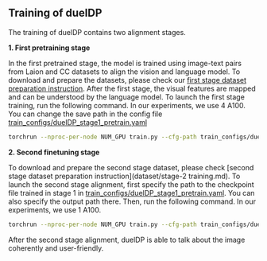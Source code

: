 ## Training of duelDP

The training of duelDP contains two alignment stages.

**1. First pretraining stage**

In the first pretrained stage, the model is trained using image-text pairs from Laion and CC datasets
to align the vision and language model. To download and prepare the datasets, please check 
our [first stage dataset preparation instruction](dataset/stage-1%20training.md).
After the first stage, the visual features are mapped and can be understood by the language
model.
To launch the first stage training, run the following command. In our experiments, we use 4 A100. 
You can change the save path in the config file 
[train_configs/duelDP_stage1_pretrain.yaml](train_configs/duelDP_stage1_pretrain.yaml)

```bash
torchrun --nproc-per-node NUM_GPU train.py --cfg-path train_configs/duelDP_stage1_pretrain.yaml
```


**2. Second finetuning stage**

To download and prepare the second stage dataset, please check [second stage dataset preparation instruction](dataset/stage-2 training.md).
To launch the second stage alignment, 
first specify the path to the checkpoint file trained in stage 1 in [train_configs/duelDP_stage1_pretrain.yaml](train_configs/duelDP_stage2_finetune.yaml).
You can also specify the output path there. 
Then, run the following command. In our experiments, we use 1 A100.

```bash
torchrun --nproc-per-node NUM_GPU train.py --cfg-path train_configs/duelDP_stage2_finetune.yaml
```

After the second stage alignment, duelDP is able to talk about the image coherently and user-friendly. 

